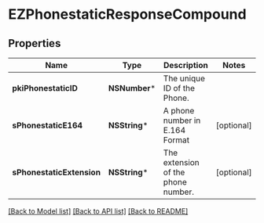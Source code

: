 # EZPhonestaticResponseCompound

## Properties
Name | Type | Description | Notes
------------ | ------------- | ------------- | -------------
**pkiPhonestaticID** | **NSNumber*** | The unique ID of the Phone. | 
**sPhonestaticE164** | **NSString*** | A phone number in E.164 Format | [optional] 
**sPhonestaticExtension** | **NSString*** | The extension of the phone number. | [optional] 

[[Back to Model list]](../README.md#documentation-for-models) [[Back to API list]](../README.md#documentation-for-api-endpoints) [[Back to README]](../README.md)


